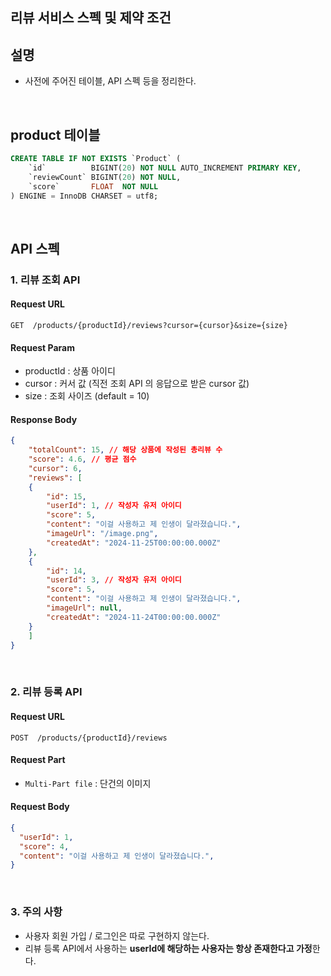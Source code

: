 ## 리뷰 서비스 스펙 및 제약 조건

## 설명
- 사전에 주어진 테이블, API 스펙 등을 정리한다.

<br>

## product 테이블
```sql
CREATE TABLE IF NOT EXISTS `Product` (
    `id`          BIGINT(20) NOT NULL AUTO_INCREMENT PRIMARY KEY,
    `reviewCount` BIGINT(20) NOT NULL,
    `score`       FLOAT  NOT NULL
) ENGINE = InnoDB CHARSET = utf8;
```

<br>

## API 스펙
### 1. 리뷰 조회 API

#### Request URL
```http request
GET  /products/{productId}/reviews?cursor={cursor}&size={size}
```

#### Request Param
- productId : 상품 아이디
- cursor : 커서 값 (직전 조회 API 의 응답으로 받은 cursor 값)
- size : 조회 사이즈 (default = 10)

#### Response Body
```json
{
    "totalCount": 15, // 해당 상품에 작성된 총리뷰 수
    "score": 4.6, // 평균 점수
    "cursor": 6,
    "reviews": [
    {
        "id": 15,
        "userId": 1, // 작성자 유저 아이디
        "score": 5,
        "content": "이걸 사용하고 제 인생이 달라졌습니다.",
        "imageUrl": "/image.png",
        "createdAt": "2024-11-25T00:00:00.000Z"
    },
    {
        "id": 14,
        "userId": 3, // 작성자 유저 아이디
        "score": 5,
        "content": "이걸 사용하고 제 인생이 달라졌습니다.",
        "imageUrl": null,
        "createdAt": "2024-11-24T00:00:00.000Z"
    }
    ]
}
```

<br>

### 2. 리뷰 등록 API
#### Request URL
```http request
POST  /products/{productId}/reviews
```

#### Request Part
- `Multi-Part file` : 단건의 이미지

#### Request Body
```json
{
  "userId": 1,
  "score": 4,
  "content": "이걸 사용하고 제 인생이 달라졌습니다.",
}
```

<br>

### 3. 주의 사항
- 사용자 회원 가입 / 로그인은 따로 구현하지 않는다.
- 리뷰 등록 API에서 사용하는 **userId에 해당하는 사용자는 항상 존재한다고 가정**한다.